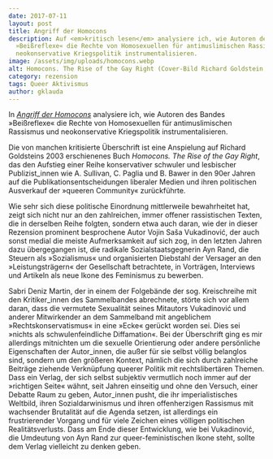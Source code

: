 ```yaml
---
date: 2017-07-11
layout: post
title: Angriff der Homocons
description: Auf <em>kritisch lesen</em> analysiere ich, wie Autoren des Bandes
  »Beißreflexe« die Rechte von Homosexuellen für antimuslimischen Rassismus und
  neokonservative Kriegspolitik instrumentalisieren.
image: /assets/img/uploads/homocons.webp
alt: Homocons. The Rise of the Gay Right (Cover-Bild Richard Goldstein, 2003)
category: rezension
tags: Queer Aktivismus
author: gklauda
---
```

In *[Angriff der Homocons](https://kritisch-lesen.de/rezension/angriff-der-homocons)* analysiere ich, wie Autoren des Bandes »Beißreflexe« die Rechte von Homosexuellen für antimuslimischen Rassismus und neokonservative Kriegspolitik instrumentalisieren.

Die von manchen kritisierte Überschrift ist eine Anspielung auf Richard Goldsteins 2003 erschienenes Buch *Homocons. The Rise of the Gay Right*, das den Aufstieg einer Reihe konservativer schwuler und lesbischer Publizist_innen wie A. Sullivan, C. Paglia und B. Bawer in den 90er Jahren auf die Publikationsentscheidungen liberaler Medien und ihren politischen Ausverkauf der »queeren Community« zurückführte.

Wie sehr sich diese politische Einordnung mittlerweile bewahrheitet hat, zeigt sich nicht nur an den zahlreichen, immer offener rassistischen Texten, die in derselben Reihe folgten, sondern etwa auch daran, wie der in dieser Rezension prominent besprochene Autor Vojin Saša Vukadinović, der auch sonst medial die meiste Aufmerksamkeit auf sich zog, in den letzten Jahren dazu übergegangen ist, die radikale Sozialstaatsgegnerin Ayn Rand, die Steuern als »Sozialismus« und organisierten Diebstahl der Versager an den »Leistungsträgern« der Gesellschaft betrachtete, in Vorträgen, Interviews und Artikeln als neue Ikone des Feminismus zu bewerben.

Sabri Deniz Martin, der in einem der Folgebände der sog. Kreischreihe mit den Kritiker_innen des Sammelbandes abrechnete, störte sich vor allem daran, dass die vermutete Sexualität seines Mitautors Vukadinović und anderer Mitwirkender an dem Sammelband mit angeblichem »Rechtskonservatismus« in eine »Ecke« gerückt worden sei. Dies sei »nichts als schwulenfeindliche Diffamation«. Bei der Überschrift ging es mir allerdings mitnichten um die sexuelle Orientierung oder andere persönliche Eigenschaften der Autor_innen, die außer für sie selbst völlig belanglos sind, sondern um den größeren Kontext, nämlich die sich durch zahlreiche Beiträge ziehende Verknüpfung queerer Politik mit rechtslibertären Themen. Dass ein Verlag, der sich selbst subjektiv vermutlich noch immer auf der »richtigen Seite« wähnt, seit Jahren einseitig und ohne den Versuch, einer Debatte Raum zu geben, Autor_innen pusht, die ihr imperialistisches Weltbild, ihren Sozialdarwinismus und ihren offenherzigen Rassismus mit wachsender Brutalität auf die Agenda setzen, ist allerdings ein frustrierender Vorgang und für viele Zeichen eines völligen politischen Realitätsverlusts. Dass am Ende dieser Entwicklung, wie bei Vukadinović, die Umdeutung von Ayn Rand zur queer-feministischen Ikone steht, sollte dem Verlag vielleicht zu denken geben.